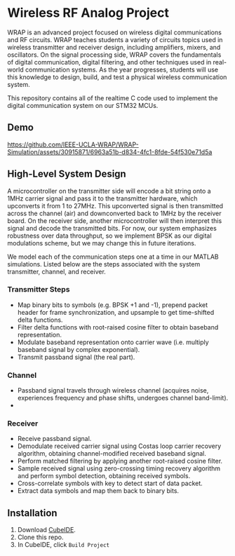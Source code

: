 # Wireless RF Analog Project

WRAP is an advanced project focused on wireless digital communications and RF circuits. WRAP teaches students a variety of circuits topics used in wireless transmitter and receiver  design, including amplifiers, mixers, and oscillators. On the signal processing side, WRAP covers the fundamentals of digital communication, digital filtering, and other techniques used in real-world communication systems. As the year progresses, students will use this knowledge to design, build, and test a physical wireless communication system. 

This repository contains all of the realtime C code used to implement the digital communication system on our STM32 MCUs.

## Demo
https://github.com/IEEE-UCLA-WRAP/WRAP-Simulation/assets/30915871/6963a51b-d834-4fc1-8fde-54f530e71d5a

## High-Level System Design
A microcontroller on the transmitter side will encode a bit string onto a 1MHz carrier signal and pass it to the transmitter hardware, which upconverts it from 1 to 27MHz. This upconverted signal is then transmitted across the channel (air) and downconverted back to 1MHz by the receiver board. On the receiver side, another microcontroller will then interpret this signal and decode the transmitted bits. For now, our system emphasizes robustness over data throughput, so we implement BPSK as our digital modulations scheme, but we may change this in future iterations.

We model each of the communication steps one at a time in our MATLAB simulations. Listed below are the steps associated with the system transmitter, channel, and receiver.

### Transmitter Steps
- Map binary bits to symbols (e.g. BPSK +1 and -1), prepend packet header for frame synchronization, and upsample to get time-shifted delta functions.
- Filter delta functions with root-raised cosine filter to obtain baseband representation.
- Modulate baseband representation onto carrier wave (i.e. multiply baseband signal by complex exponential).
- Transmit passband signal (the real part).
  
### Channel
- Passband signal travels through wireless channel (acquires noise, experiences frequency and phase shifts, undergoes channel band-limit).
- 
### Receiver
- Receive passband signal.
- Demodulate received carrier signal using Costas loop carrier recovery algorithm, obtaining channel-modified received baseband signal.
- Perform matched filtering by applying another root-raised cosine filter.
- Sample received signal using zero-crossing timing recovery algorithm and perform symbol detection, obtaining received symbols.
- Cross-correlate symbols with key to detect start of data packet.
- Extract data symbols and map them back to binary bits.
  
## Installation

1. Download [CubeIDE](https://www.st.com/en/development-tools/stm32cubeide.html#get-software).
2. Clone this repo.
3. In CubeIDE, click `Build Project` 

